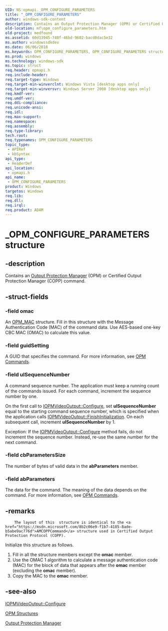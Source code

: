 ```yaml
---
UID: NS:opmapi._OPM_CONFIGURE_PARAMETERS
title: "_OPM_CONFIGURE_PARAMETERS"
author: windows-sdk-content
description: Contains an Output Protection Manager (OPM) or Certified Output Protection Manager (COPP) command.
old-location: mf\opm_configure_parameters.htm
old-project: medfound
ms.assetid: 60d13945-740f-46bd-9602-bacd0dac5e32
ms.author: windowssdkdev
ms.date: 06/06/2018
ms.keywords: OPM_CONFIGURE_PARAMETERS, OPM_CONFIGURE_PARAMETERS structure [Media Foundation], _OPM_CONFIGURE_PARAMETERS, mf.opm_configure_parameters, opmapi/OPM_CONFIGURE_PARAMETERS
ms.prod: windows
ms.technology: windows-sdk
ms.topic: struct
req.header: opmapi.h
req.include-header: 
req.target-type: Windows
req.target-min-winverclnt: Windows Vista [desktop apps only]
req.target-min-winversvr: Windows Server 2008 [desktop apps only]
req.kmdf-ver: 
req.umdf-ver: 
req.ddi-compliance: 
req.unicode-ansi: 
req.idl: 
req.max-support: 
req.namespace: 
req.assembly: 
req.type-library: 
tech.root: 
req.typenames: OPM_CONFIGURE_PARAMETERS
topic_type:
 - APIRef
 - kbSyntax
api_type:
 - HeaderDef
api_location:
 - opmapi.h
api_name:
 - OPM_CONFIGURE_PARAMETERS
product: Windows
targetos: Windows
req.lib: 
req.dll: 
req.irql: 
req.product: ADAM
---
```


# _OPM_CONFIGURE_PARAMETERS structure


## -description


Contains an <a href="https://msdn.microsoft.com/daae615b-37c4-4044-91c6-693357e0016a">Output Protection Manager</a> (OPM) or Certified Output Protection Manager (COPP) command.


## -struct-fields




### -field omac

An <a href="https://msdn.microsoft.com/6ff37a2a-9e63-4097-8ee6-bcc4bd580ab8">OPM_MAC</a> structure. Fill in this structure with the Message Authentication Code (MAC) of the command data. Use AES-based one-key CBC MAC (OMAC) to calculate this value.


### -field guidSetting

A GUID that specifies the command. For more information, see <a href="https://msdn.microsoft.com/52165e1b-a178-4483-bf76-4197281f856d">OPM Commands</a>.


### -field ulSequenceNumber

A command sequence number. The application must keep a running count of the commands issued. For each command, increment the sequence number by one.

On the first call to <a href="https://msdn.microsoft.com/b8eb3561-7e81-4f4c-bcb1-1657f8556aea">IOPMVideoOutput::Configure</a>, set <b>ulSequenceNumber</b> equal to the starting command 	sequence number, which is specified when the application calls <a href="https://msdn.microsoft.com/eeedeb4b-753f-4efb-b8ef-732cce116b42">IOPMVideoOutput::FinishInitialization</a>. On each subsequent call, increment <b>ulSequenceNumber</b> by 1.

Exception: If the <a href="https://msdn.microsoft.com/b8eb3561-7e81-4f4c-bcb1-1657f8556aea">IOPMVideoOutput::Configure</a> method fails, do not increment the sequence number. Instead, re-use the same number for the next command.


### -field cbParametersSize

The number of bytes of valid data in the <b>abParameters</b> member.


### -field abParameters

The data for the command. The meaning of the data depends on the command. For more information, see <a href="https://msdn.microsoft.com/52165e1b-a178-4483-bf76-4197281f856d">OPM Commands</a>.


## -remarks




        The layout of this  structure is identical to the <a href="https://msdn.microsoft.com/8b2c06e9-f1b7-4185-8ade-b5abe9ac776d">AMCOPPCommand</a> structure used in Certified Output Protection Protocol (COPP).
      

Initialize this structure as follows.

<ol>
<li>Fill in all the structure members except the <b>omac</b> member.</li>
<li>Use the OMAC 1 algorithm to calculate a message authentication code (MAC) for the block of data that appears after the <b>omac</b> member (excluding the <b>omac</b> member).</li>
<li>Copy the MAC to the <b>omac</b> member.</li>
</ol>



## -see-also




<a href="https://msdn.microsoft.com/b8eb3561-7e81-4f4c-bcb1-1657f8556aea">IOPMVideoOutput::Configure</a>



<a href="https://msdn.microsoft.com/676a60ca-393e-4b5d-89d3-50cf4b771492">OPM Structures</a>



<a href="https://msdn.microsoft.com/daae615b-37c4-4044-91c6-693357e0016a">Output Protection Manager</a>
 

 

